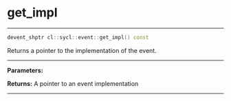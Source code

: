 # get_impl

---

```cpp
devent_shptr cl::sycl::event::get_impl() const
```


Returns a pointer to the implementation of the event. 


---
**Parameters:**

**Returns:** A pointer to an event implementation 

---
